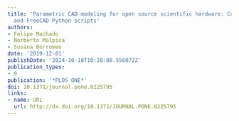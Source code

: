 ```yaml
---
title: 'Parametric CAD modeling for open source scientific hardware: Comparing OpenSCAD
  and FreeCAD Python scripts'
authors:
- Felipe Machado
- Norberto Malpica
- Susana Borromeo
date: '2019-12-01'
publishDate: '2024-10-18T10:28:08.556072Z'
publication_types:
- 0
publication: '*PLOS ONE*'
doi: 10.1371/journal.pone.0225795
links:
- name: URL
  url: http://dx.doi.org/10.1371/JOURNAL.PONE.0225795
---
```

